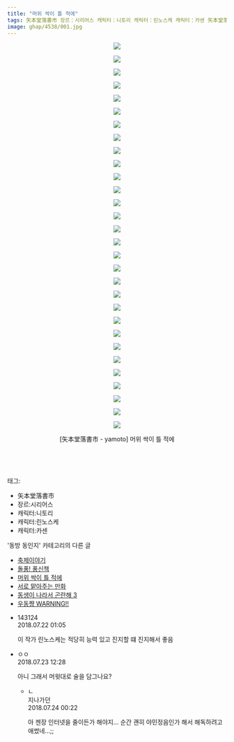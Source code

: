 ```yaml
---
title: "머위 싹이 틀 적에"
tags: 矢本堂落書市 장르：시리어스 캐릭터：니토리 캐릭터：린노스케 캐릭터：카센 矢本堂落書市_-_yamoto 동방_동인지
image: ghap/4538/001.jpg
---
```

<div class="article">
<p style="text-align: center; clear: none; float: none;"><img src="{{ site.nasurl }}/ghap/4538/001.jpg"/></p>
<p style="text-align: center; clear: none; float: none;"><img src="{{ site.nasurl }}/ghap/4538/002.jpg"/></p>
<p style="text-align: center; clear: none; float: none;"><img src="{{ site.nasurl }}/ghap/4538/003.jpg"/></p>
<p style="text-align: center; clear: none; float: none;"><img src="{{ site.nasurl }}/ghap/4538/004.jpg"/></p>
<p style="text-align: center; clear: none; float: none;"><img src="{{ site.nasurl }}/ghap/4538/005.jpg"/></p>
<p style="text-align: center; clear: none; float: none;"><img src="{{ site.nasurl }}/ghap/4538/006.jpg"/></p>
<p style="text-align: center; clear: none; float: none;"><img src="{{ site.nasurl }}/ghap/4538/007.jpg"/></p>
<p style="text-align: center; clear: none; float: none;"><img src="{{ site.nasurl }}/ghap/4538/008.jpg"/></p>
<p style="text-align: center; clear: none; float: none;"><img src="{{ site.nasurl }}/ghap/4538/009.jpg"/></p>
<p style="text-align: center; clear: none; float: none;"><img src="{{ site.nasurl }}/ghap/4538/010.jpg"/></p>
<p style="text-align: center; clear: none; float: none;"><img src="{{ site.nasurl }}/ghap/4538/011.jpg"/></p>
<p style="text-align: center; clear: none; float: none;"><img src="{{ site.nasurl }}/ghap/4538/012.jpg"/></p>
<p style="text-align: center; clear: none; float: none;"><img src="{{ site.nasurl }}/ghap/4538/013.jpg"/></p>
<p style="text-align: center; clear: none; float: none;"><img src="{{ site.nasurl }}/ghap/4538/014.jpg"/></p>
<p style="text-align: center; clear: none; float: none;"><img src="{{ site.nasurl }}/ghap/4538/015.jpg"/></p>
<p style="text-align: center; clear: none; float: none;"><img src="{{ site.nasurl }}/ghap/4538/016.jpg"/></p>
<p style="text-align: center; clear: none; float: none;"><img src="{{ site.nasurl }}/ghap/4538/017.jpg"/></p>
<p style="text-align: center; clear: none; float: none;"><img src="{{ site.nasurl }}/ghap/4538/018.jpg"/></p>
<p style="text-align: center; clear: none; float: none;"><img src="{{ site.nasurl }}/ghap/4538/019.jpg"/></p>
<p style="text-align: center; clear: none; float: none;"><img src="{{ site.nasurl }}/ghap/4538/020.jpg"/></p>
<p style="text-align: center; clear: none; float: none;"><img src="{{ site.nasurl }}/ghap/4538/021.jpg"/></p>
<p style="text-align: center; clear: none; float: none;"><img src="{{ site.nasurl }}/ghap/4538/022.jpg"/></p>
<p style="text-align: center; clear: none; float: none;"><img src="{{ site.nasurl }}/ghap/4538/023.jpg"/></p>
<p style="text-align: center; clear: none; float: none;"><img src="{{ site.nasurl }}/ghap/4538/024.jpg"/></p>
<p style="text-align: center; clear: none; float: none;"><img src="{{ site.nasurl }}/ghap/4538/025.jpg"/></p>
<p style="text-align: center; clear: none; float: none;"><img src="{{ site.nasurl }}/ghap/4538/026.jpg"/></p>
<p style="text-align: center; clear: none; float: none;"><img src="{{ site.nasurl }}/ghap/4538/027.jpg"/></p>
<p style="text-align: center; clear: none; float: none;"><img src="{{ site.nasurl }}/ghap/4538/028.jpg"/></p>
<p style="text-align: center; clear: none; float: none;"><img src="{{ site.nasurl }}/ghap/4538/029.jpg"/></p>
<p style="text-align: center; clear: none; float: none;"><img src="{{ site.nasurl }}/ghap/4538/030.jpg"/></p>
<p style="text-align: center; clear: none; float: none;">[矢本堂落書市 - yamoto] 머위 싹이 틀 적에</p>
<p style="text-align: center; clear: none; float: none;"><br/></p>
<p><br/></p>
</div><div class="tagTrail">
<p>태그: </p>
<ul>
<li>矢本堂落書市</li>
<li>장르:시리어스</li>
<li>캐릭터:니토리</li>
<li>캐릭터:린노스케</li>
<li>캐릭터:카센</li>
</ul>
</div><div class="another">
<p>'동방 동인지' 카테고리의 다른 글</p>
<ul>
<li><a href="/2018-07-23-ghap_4542">축제이야기</a></li>
<li><a href="/2018-07-23-ghap_4541">돌풍! 풍신책</a></li>
<li><a href="/2018-07-21-ghap_4538">머위 싹이 틀 적에</a></li>
<li><a href="/2018-07-21-ghap_4537">서로 맡아주는 만화</a></li>
<li><a href="/2018-07-21-ghap_4536">동생이 나라서 곤란해 3</a></li>
<li><a href="/2018-07-21-ghap_4535">우동쨩 WARNING!!</a></li>
</ul>
</div><div class="cb_module cb_fluid">
<div class="cb_wrt cb_profile">
<div class="comment">
<ul>
<li class="cb_thumb_off" id="comment15291454">
<div class="cb_comment_area">
<div class="cb_info_area">
<div class="cb_section">
<span class="cb_nick_name">143124</span>
</div>
<div class="cb_section">
<span class="cb_date">2018.07.22 01:05 </span>
</div>
</div>
<div class="cb_dsc_comment">
<p class="cb_dsc">
											이 작가 린노스케는 적당히 능력 있고 진지할 떄 진지해서 좋음
										</p>
</div>
</div></li>
<li class="cb_thumb_off" id="comment15292072">
<div class="cb_comment_area">
<div class="cb_info_area">
<div class="cb_section">
<span class="cb_nick_name">ㅇㅇ</span>
</div>
<div class="cb_section">
<span class="cb_date">2018.07.23 12:28 </span>
</div>
</div>
<div class="cb_dsc_comment">
<p class="cb_dsc">
											아니 그래서 머윗대로 술을 담그나요?
										</p>
</div>
<ul>
<li class="cb_thumb_off" id="comment15292508">
<span class="cb_bu_subnode">ㄴ</span>
<div class="cb_comment_area">
<div class="cb_info_area">
<div class="cb_section">
<span class="cb_nick_name">지나가던</span>
</div>
<div class="cb_section">
<span class="cb_date">2018.07.24 00:22 </span>
</div>
</div>
<div class="cb_dsc_comment">
<p class="cb_dsc">
																아 젠장 인터넷을 줄이든가 해야지... 순간 괜히 야민정음인가 해서 해독하려고 애썼네...;;
															</p>
</div>
</div>
</li>
</ul>
</div></li>
</ul>
</div>
</div><!-- commentList close -->
</div>